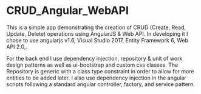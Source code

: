 # CRUD_Angular_WebAPI

This is a simple app demonstrating the creation of CRUD (Create, Read, Update, Delete) operations using AngularJS & Web API.  In developing it I chose to use angularjs v1.6, Visual Studio 2017, Entity Framework 6, Web API 2.0,.

For the back end I use dependency injection, repository & unit of work design patterns as well as ui-bootstrap and custom css classes.  The Repository is generic with a class type constraint in order to allow for more entities to be added later.  I also use dependency injection in the angular scripts following a standard angular controller, factory, and service pattern.


